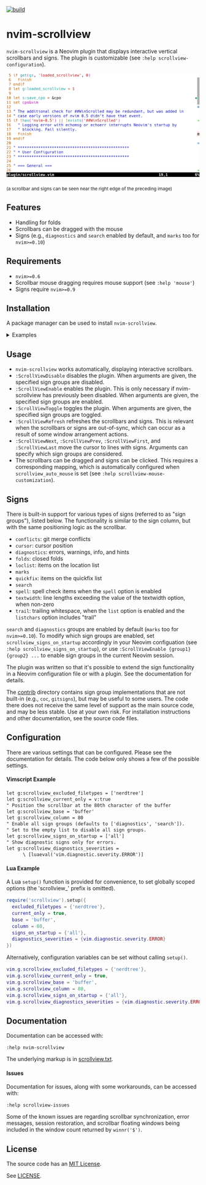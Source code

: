 [![build][badge_thumbnail]][badge_link]

# nvim-scrollview

`nvim-scrollview` is a Neovim plugin that displays interactive vertical
scrollbars and signs. The plugin is customizable (see `:help
scrollview-configuration`).

<img src="https://github.com/dstein64/media/blob/main/nvim-scrollview/screenshot.svg?raw=true" width="600" />

<sub>(a scrollbar and signs can be seen near the right edge of the preceding image)</sub>

## Features

* Handling for folds
* Scrollbars can be dragged with the mouse
* Signs (e.g., `diagnostics` and `search` enabled by default, and `marks` too
  for `nvim>=0.10`)

## Requirements

* `nvim>=0.6`
* Scrollbar mouse dragging requires mouse support (see `:help 'mouse'`)
* Signs require `nvim>=0.9`

## Installation

A package manager can be used to install `nvim-scrollview`.
<details><summary>Examples</summary><br>

* [Vim8 packages][vim8pack]:
  - `git clone https://github.com/dstein64/nvim-scrollview ~/.local/share/nvim/site/pack/plugins/start/nvim-scrollview`
* [Vundle][vundle]:
  - Add `Plugin 'dstein64/nvim-scrollview'` to `~/.config/nvim/init.vim`
  - `:PluginInstall` or `$ nvim +PluginInstall +qall`
* [Pathogen][pathogen]:
  - `git clone --depth=1 https://github.com/dstein64/nvim-scrollview ~/.local/share/nvim/site/bundle/nvim-scrollview`
* [vim-plug][vimplug]:
  - Add `Plug 'dstein64/nvim-scrollview', { 'branch': 'main' }` to `~/.config/nvim/init.vim`
  - `:PlugInstall` or `$ nvim +PlugInstall +qall`
* [dein.vim][dein]:
  - Add `call dein#add('dstein64/nvim-scrollview')` to `~/.config/nvim/init.vim`
  - `:call dein#install()`
* [NeoBundle][neobundle]:
  - Add `NeoBundle 'dstein64/nvim-scrollview'` to `~/.config/nvim/init.vim`
  - Re-open Neovim or execute `:source ~/.config/nvim/init.vim`
* [packer.nvim][packer]:
  - Add `use 'dstein64/nvim-scrollview'` to the packer startup function
  - `:PackerInstall`

</details>

## Usage

* `nvim-scrollview` works automatically, displaying interactive scrollbars.
* `:ScrollViewDisable` disables the plugin. When arguments are given,
  the specified sign groups are disabled.
* `:ScrollViewEnable` enables the plugin. This is only necessary if
  nvim-scrollview has previously been disabled. When arguments are given,
  the specified sign groups are enabled.
* `:ScrollViewToggle` toggles the plugin. When arguments are given, the
  specified sign groups are toggled.
* `:ScrollViewRefresh` refreshes the scrollbars and signs. This is relevant
  when the scrollbars or signs are out-of-sync, which can occur as a result of
  some window arrangement actions.
* `:ScrollViewNext`, `:ScrollViewPrev`, `:ScrollViewFirst`, and
  `:ScrollViewLast` move the cursor to lines with signs. Arguments can specify
  which sign groups are considered.
* The scrollbars can be dragged and signs can be clicked. This requires a
  corresponding mapping, which is automatically configured when
  `scrollview_auto_mouse` is set (see `:help scrollview-mouse-customization`).

## Signs

There is built-in support for various types of signs (referred to as "sign
groups"), listed below. The functionality is similar to the sign column, but
with the same positioning logic as the scrollbar.

* `conflicts`: git merge conflicts
* `cursor`: cursor position
* `diagnostics`: errors, warnings, info, and hints
* `folds`: closed folds
* `loclist`: items on the location list
* `marks`
* `quickfix`: items on the quickfix list
* `search`
* `spell`: spell check items when the `spell` option is enabled
* `textwidth`: line lengths exceeding the value of the textwidth option, when
  non-zero
* `trail`: trailing whitespace, when the `list` option is enabled and the
  `listchars` option includes "trail"

`search` and `diagnostics` groups are enabled by default (`marks` too for
`nvim>=0.10`). To modify which sign groups are enabled, set
`scrollview_signs_on_startup` accordingly in your Neovim configuation (see
`:help scrollview_signs_on_startup`), or use `:ScrollViewEnable {group1}
{group2} ...` to enable sign groups in the current Neovim session.

The plugin was written so that it's possible to extend the sign functionality
in a Neovim configuration file or with a plugin. See the documentation for
details.

The [contrib](lua/scrollview/contrib) directory contains sign group
implementations that are not built-in (e.g., `coc`, `gitsigns`), but may be
useful to some users. The code there does not receive the same level of support
as the main source code, and may be less stable. Use at your own risk. For
installation instructions and other documentation, see the source code files.

## Configuration

There are various settings that can be configured. Please see the documentation
for details. The code below only shows a few of the possible settings.

#### Vimscript Example

```vim
let g:scrollview_excluded_filetypes = ['nerdtree']
let g:scrollview_current_only = v:true
" Position the scrollbar at the 80th character of the buffer
let g:scrollview_base = 'buffer'
let g:scrollview_column = 80
" Enable all sign groups (defaults to ['diagnostics', 'search']).
" Set to the empty list to disable all sign groups.
let g:scrollview_signs_on_startup = ['all']
" Show diagnostic signs only for errors.
let g:scrollview_diagnostics_severities =
      \ [luaeval('vim.diagnostic.severity.ERROR')]
```

#### Lua Example

A Lua `setup()` function is provided for convenience, to set globally scoped
options (the 'scrollview_' prefix is omitted).

```lua
require('scrollview').setup({
  excluded_filetypes = {'nerdtree'},
  current_only = true,
  base = 'buffer',
  column = 80,
  signs_on_startup = {'all'},
  diagnostics_severities = {vim.diagnostic.severity.ERROR}
})
```

Alternatively, configuration variables can be set without calling `setup()`.

```lua
vim.g.scrollview_excluded_filetypes = {'nerdtree'},
vim.g.scrollview_current_only = true,
vim.g.scrollview_base = 'buffer',
vim.g.scrollview_column = 80,
vim.g.scrollview_signs_on_startup = {'all'},
vim.g.scrollview_diagnostics_severities = {vim.diagnostic.severity.ERROR}
```
## Documentation

Documentation can be accessed with:

```nvim
:help nvim-scrollview
```

The underlying markup is in [scrollview.txt](doc/scrollview.txt).

#### Issues

Documentation for issues, along with some workarounds, can be accessed with:

```nvim
:help scrollview-issues
```

Some of the known issues are regarding scrollbar synchronization, error messages, session
restoration, and scrollbar floating windows being included in the window count returned by
`winnr('$')`.

## License

The source code has an [MIT License](https://en.wikipedia.org/wiki/MIT_License).

See [LICENSE](LICENSE).

[badge_link]: https://github.com/dstein64/nvim-scrollview/actions/workflows/build.yml
[badge_thumbnail]: https://github.com/dstein64/nvim-scrollview/actions/workflows/build.yml/badge.svg
[dein]: https://github.com/Shougo/dein.vim
[gitsigns.nvim]: https://github.com/lewis6991/gitsigns.nvim
[gitsigns_example]: https://gist.github.com/dstein64/b5d9431ebeacae1fb963efc3f2c94cf4
[neobundle]: https://github.com/Shougo/neobundle.vim
[packer]: https://github.com/wbthomason/packer.nvim
[pathogen]: https://github.com/tpope/vim-pathogen
[vim8pack]: http://vimhelp.appspot.com/repeat.txt.html#packages
[vimplug]: https://github.com/junegunn/vim-plug
[vundle]: https://github.com/gmarik/vundle
